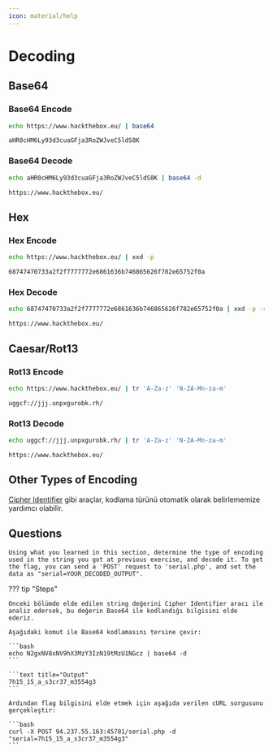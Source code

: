 ```yaml
---
icon: material/help
---
```


# Decoding

## Base64

### Base64 Encode

```bash
echo https://www.hackthebox.eu/ | base64
```

```text title="Output"
aHR0cHM6Ly93d3cuaGFja3RoZWJveC5ldS8K
```

### Base64 Decode

```bash
echo aHR0cHM6Ly93d3cuaGFja3RoZWJveC5ldS8K | base64 -d
```

```text title="Output"
https://www.hackthebox.eu/
```

## Hex

### Hex Encode

```bash
echo https://www.hackthebox.eu/ | xxd -p
```

```text title="Output"
68747470733a2f2f7777772e6861636b746865626f782e65752f0a
```

### Hex Decode

```bash
echo 68747470733a2f2f7777772e6861636b746865626f782e65752f0a | xxd -p -r
```

```text title="Output"
https://www.hackthebox.eu/
```

## Caesar/Rot13

### Rot13 Encode

```bash
echo https://www.hackthebox.eu/ | tr 'A-Za-z' 'N-ZA-Mn-za-m'
```

```text title="Output"
uggcf://jjj.unpxgurobk.rh/
```

### Rot13 Decode

```bash
echo uggcf://jjj.unpxgurobk.rh/ | tr 'A-Za-z' 'N-ZA-Mn-za-m'
```

```text title="Output"
https://www.hackthebox.eu/
```

## Other Types of Encoding

[Cipher Identifier](https://www.boxentriq.com/code-breaking/cipher-identifier) gibi araçlar, kodlama türünü otomatik olarak belirlememize yardımcı olabilir.

## Questions

```text
Using what you learned in this section, determine the type of encoding used in the string you got at previous exercise, and decode it. To get the flag, you can send a 'POST' request to 'serial.php', and set the data as "serial=YOUR_DECODED_OUTPUT".
```

??? tip "Steps"

    Önceki bölümde elde edilen string değerini Cipher Identifier aracı ile analiz edersek, bu değerin Base64 ile kodlandığı bilgisini elde ederiz.

    Aşağıdaki komut ile Base64 kodlamasını tersine çevir:

    ```bash
    echo N2gxNV8xNV9hX3MzY3IzN19tMzU1NGcz | base64 -d
    ```

    ```text title="Output"
    7h15_15_a_s3cr37_m3554g3
    ```

    Ardından flag bilgisini elde etmek için aşağıda verilen cURL sorgusunu gerçekleştir:

    ```bash
    curl -X POST 94.237.55.163:45701/serial.php -d "serial=7h15_15_a_s3cr37_m3554g3"
    ```
